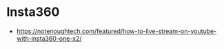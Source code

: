 # Insta360

- https://notenoughtech.com/featured/how-to-live-stream-on-youtube-with-insta360-one-x2/
